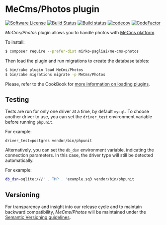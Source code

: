 # MeCms/Photos plugin

[![Software License](https://img.shields.io/badge/license-MIT-brightgreen.svg?style=flat-square)](LICENSE.txt)
[![Build Status](https://api.travis-ci.com/mirko-pagliai/me-cms-photos.svg?branch=master)](https://travis-ci.com/mirko-pagliai/me-cms-photos)
[![Build status](https://ci.appveyor.com/api/projects/status/rje19tp04vf7ep9g?svg=true)](https://ci.appveyor.com/project/mirko-pagliai/me-cms-photos)
[![codecov](https://codecov.io/gh/mirko-pagliai/me-cms-photos/branch/master/graph/badge.svg?token=PQXH0Y07E6)](https://codecov.io/gh/mirko-pagliai/me-cms-photos)
[![CodeFactor](https://www.codefactor.io/repository/github/mirko-pagliai/me-cms-photos/badge)](https://www.codefactor.io/repository/github/mirko-pagliai/me-cms-photos)

*MeCms/Photos* plugin allows you to handle photos with [MeCms platform](//github.com/mirko-pagliai/cakephp-for-mecms).

To install:
```bash
$ composer require --prefer-dist mirko-pagliai/me-cms-photos
```

Then load the plugin and run migrations to create the database tables:
```bash
$ bin/cake plugin load MeCms/Photos
$ bin/cake migrations migrate -p MeCms/Photos
```

Please, refer to the CookBook for [more information on loading plugins](https://book.cakephp.org/4/en/plugins.html#loading-a-plugin).

## Testing
Tests are run for only one driver at a time, by default `mysql`.
To choose another driver to use, you can set the `driver_test` environment variable before running `phpunit`.

For example:
```
driver_test=postgres vendor/bin/phpunit
```

Alternatively, you can set the `db_dsn` environment variable, indicating the connection parameters. In this case, the driver type will still be detected automatically.

For example:
```bash
db_dsn=sqlite:///' . TMP . 'example.sq3 vendor/bin/phpunit
```

## Versioning
For transparency and insight into our release cycle and to maintain backward compatibility, *MeCms/Photos* will be maintained under the [Semantic Versioning guidelines](http://semver.org).
